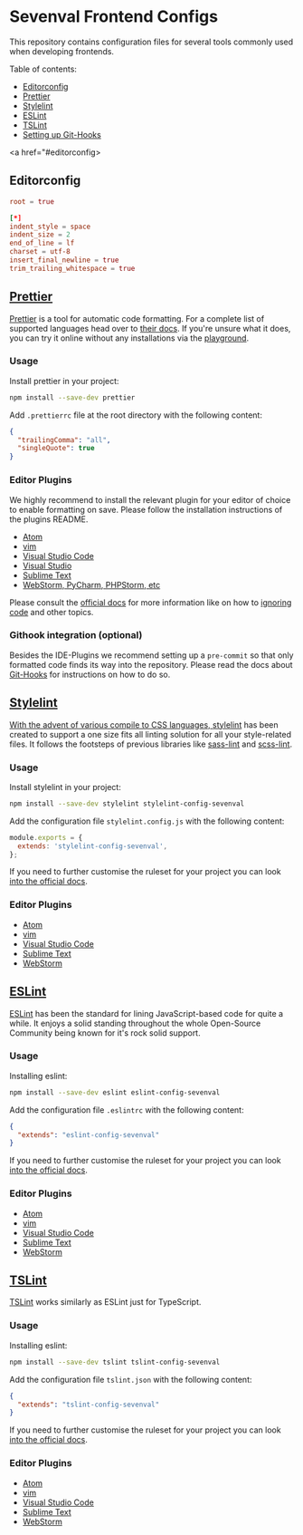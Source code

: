 # Sevenval Frontend Configs

This repository contains configuration files for several tools commonly used
when developing frontends.

Table of contents:

- [Editorconfig](#editorconfig)
- [Prettier](#prettier)
- [Stylelint](#stylelint)
- [ESLint](#eslint)
- [TSLint](#tslint)
- [Setting up Git-Hooks](#githooks)

<a href="#editorconfig>

## Editorconfig

```toml
root = true

[*]
indent_style = space
indent_size = 2
end_of_line = lf
charset = utf-8
insert_final_newline = true
trim_trailing_whitespace = true
```

<a href="#prettier"/>

## Prettier

[Prettier](https://prettier.io/) is a tool for automatic code formatting. For a
complete list of supported languages head over to [their docs](https://prettier.io/docs/en/language-support.html).
If you're unsure what it does, you can try it online without any installations
via the [playground](https://prettier.io/playground/).

### Usage

Install prettier in your project:

```bash
npm install --save-dev prettier
```

Add `.prettierrc` file at the root directory with the following content:

```json
{
  "trailingComma": "all",
  "singleQuote": true
}
```

### Editor Plugins

We highly recommend to install the relevant plugin for your editor of choice to
enable formatting on save. Please follow the installation instructions of the
plugins README.

- [Atom](https://github.com/prettier/prettier-atom)
- [vim](https://prettier.io/docs/en/vim.html)
- [Visual Studio Code](https://github.com/prettier/prettier-vscode)
- [Visual Studio](https://github.com/madskristensen/JavaScriptPrettier)
- [Sublime Text](https://packagecontrol.io/packages/JsPrettier)
- [WebStorm, PyCharm, PHPStorm, etc](https://prettier.io/docs/en/webstorm.html)

Please consult the [official docs](https://prettier.io/docs/en/install.html) for more information like on how to [ignoring code](https://prettier.io/docs/en/ignore.html)
and other topics.

### Githook integration (optional)

Besides the IDE-Plugins we recommend setting up a `pre-commit` so that only
formatted code finds its way into the repository. Please read the docs about
[Git-Hooks](#githooks) for instructions on how to do so.

<a href="#stylelint"/>

## Stylelint

With the advent of various compile to CSS languages, [stylelint](https://stylelint.io/) has been created to support a one size fits all linting solution for all your style-related files. It follows the footsteps of previous
libraries like [sass-lint](https://github.com/sasstools/sass-lint)
and [scss-lint](https://github.com/brigade/scss-lint).

### Usage

Install stylelint in your project:

```bash
npm install --save-dev stylelint stylelint-config-sevenval
```

Add the configuration file `stylelint.config.js` with the following content:

```js
module.exports = {
  extends: 'stylelint-config-sevenval',
};
```

If you need to further customise the ruleset for your project you can look
[into the official docs](https://stylelint.io/user-guide/configuration/#the-configuration-object).

### Editor Plugins

- [Atom](https://atom.io/packages/linter-stylelint)
- [vim](https://github.com/vim-syntastic/syntastic/blob/master/syntax_checkers/css/stylelint.vim)
- [Visual Studio Code](https://github.com/shinnn/vscode-stylelint)
- [Sublime Text](https://github.com/SublimeLinter/SublimeLinter-stylelint)
- [WebStorm](https://www.jetbrains.com/help/webstorm/using-stylelint-code-quality-tool.html)

<a href="#eslint"/>

## ESLint

[ESLint](https://eslint.org/) has been the standard for lining JavaScript-based
code for quite a while. It enjoys a solid standing throughout the whole
Open-Source Community being known for it's rock solid support.

### Usage

Installing eslint:

```bash
npm install --save-dev eslint eslint-config-sevenval
```

Add the configuration file `.eslintrc` with the following content:

```json
{
  "extends": "eslint-config-sevenval"
}
```

If you need to further customise the ruleset for your project you can look
[into the official docs](https://eslint.org/docs/user-guide/configuring).

### Editor Plugins

- [Atom](https://atom.io/packages/linter-eslint)
- [vim](https://github.com/vim-syntastic/syntastic/tree/master/syntax_checkers/javascript)
- [Visual Studio Code](https://marketplace.visualstudio.com/items?itemName=dbaeumer.vscode-eslint)
- [Sublime Text](https://github.com/SublimeLinter/SublimeLinter-eslint)
- [WebStorm](https://www.jetbrains.com/help/webstorm/eslint.html)

<a href="#tslint"/>

## TSLint

[TSLint](https://palantir.github.io/tslint/) works similarly as ESLint just for
TypeScript.

### Usage

Installing eslint:

```bash
npm install --save-dev tslint tslint-config-sevenval
```

Add the configuration file `tslint.json` with the following content:

```json
{
  "extends": "tslint-config-sevenval"
}
```

If you need to further customise the ruleset for your project you can look
[into the official docs](https://palantir.github.io/tslint/usage/configuration/).

### Editor Plugins

- [Atom](https://atom.io/packages/linter-tslint)
- [vim](https://github.com/vim-syntastic/syntastic/blob/master/syntax_checkers/typescript/tslint.vim)
- [Visual Studio Code](https://marketplace.visualstudio.com/items?itemName=eg2.tslint)
- [Sublime Text](https://github.com/SublimeLinter/SublimeLinter-tslint)
- [WebStorm](https://www.jetbrains.com/help/webstorm/tslint.html)
